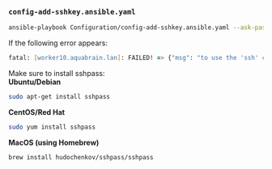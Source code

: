 ### `config-add-sshkey.ansible.yaml`
```zsh
ansible-playbook Configuration/config-add-sshkey.ansible.yaml --ask-pass
```
If the following error appears:
```zsh
fatal: [worker10.aquabrain.lan]: FAILED! => {"msg": "to use the 'ssh' connection type with passwords or pkcs11_provider, you must install the sshpass program"}
```
Make sure to install sshpass:  
**Ubuntu/Debian**
```zsh
sudo apt-get install sshpass
```
**CentOS/Red Hat**
```zsh
sudo yum install sshpass
```
**MacOS (using Homebrew)**
```zsh
brew install hudochenkov/sshpass/sshpass
```